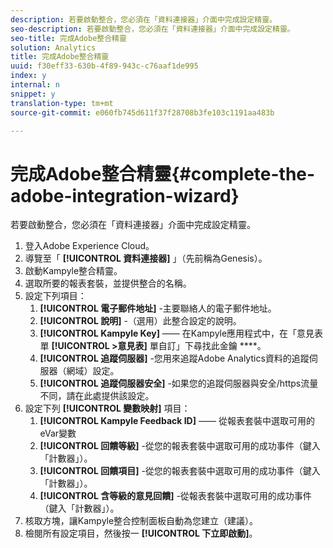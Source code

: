 ```yaml
---
description: 若要啟動整合，您必須在「資料連接器」介面中完成設定精靈。
seo-description: 若要啟動整合，您必須在「資料連接器」介面中完成設定精靈。
seo-title: 完成Adobe整合精靈
solution: Analytics
title: 完成Adobe整合精靈
uuid: f30eff33-630b-4f89-943c-c76aaf1de995
index: y
internal: n
snippet: y
translation-type: tm+mt
source-git-commit: e060fb745d611f37f28708b3fe103c1191aa483b

---
```



# 完成Adobe整合精靈{#complete-the-adobe-integration-wizard}

若要啟動整合，您必須在「資料連接器」介面中完成設定精靈。

1. 登入Adobe Experience Cloud。
1. 導覽至「 **[!UICONTROL 資料連接器]** 」（先前稱為Genesis）。
1. 啟動Kampyle整合精靈。
1. 選取所要的報表套裝，並提供整合的名稱。
1. 設定下列項目：
   1. **[!UICONTROL 電子郵件地址]** -主要聯絡人的電子郵件地址。
   1. **[!UICONTROL 說明]** -（選用）此整合設定的說明。
   1. **[!UICONTROL Kampyle Key]** —— 在Kampyle應用程式中，在「意見表單 **[!UICONTROL &gt;意見表]** 單自訂」下尋找此金鑰 ****。
   1. **[!UICONTROL 追蹤伺服器]** -您用來追蹤Adobe Analytics資料的追蹤伺服器（網域）設定。
   1. **[!UICONTROL 追蹤伺服器安全]** -如果您的追蹤伺服器與安全/https流量不同，請在此處提供該設定。
1. 設定下列 **[!UICONTROL 變數映射]** 項目：
   1. **[!UICONTROL Kampyle Feedback ID]** —— 從報表套裝中選取可用的eVar變數
   1. **[!UICONTROL 回饋等級]** -從您的報表套裝中選取可用的成功事件（鍵入「計數器」）。
   1. **[!UICONTROL 回饋項目]** -從您的報表套裝中選取可用的成功事件（鍵入「計數器」）。
   1. **[!UICONTROL 含等級的意見回饋]** -從報表套裝中選取可用的成功事件（鍵入「計數器」）。
1. 核取方塊，讓Kampyle整合控制面板自動為您建立（建議）。
1. 檢閱所有設定項目，然後按一 **[!UICONTROL 下立即啟動]**。
